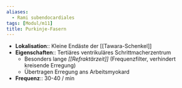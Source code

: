 ```yaml
---
aliases:
  - Rami subendocardiales
tags: [Modul/m11]
title: Purkinje-Fasern
---
```

- **Lokalisation**:: Kleine Endäste der [[Tawara-Schenkel]]
- **Eigenschaften**:: Tertiäres ventrikuläres Schrittmacherzentrum
	- Besonders lange *[[Refraktärzeit]]* (Frequenzfilter, verhindert kreisende Erregung)
	- Übertragen Erregung ans Arbeitsmyokard
- **Frequenz**:: 30-40 / min
